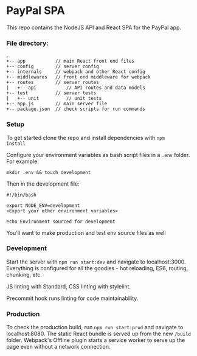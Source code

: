 # PayPal SPA

This repo contains the NodeJS API and React SPA for the PayPal app.

### File directory:

```
.
+-- app           // main React front end files
+-- config        // server config
+-- internals     // webpack and other React config
+-- middlewares   // front end middleware for webpack
+-- routes        // server routes
|   +-- api           // API routes and data models
+-- test          // server tests
|   +-- unit          // unit tests
+-- app.js        // main server file
+-- package.json  // check scripts for run commands
```

### Setup

To get started clone the repo and install dependencies with <code>npm install</code>

Configure your environment variables as bash script files in a <code>.env</code> folder. For example:

    mkdir .env && touch development

Then in the development file:

    #!/bin/bash

    export NODE_ENV=development
    <Export your other environment variables>

    echo Environment sourced for development

You'll want to make production and test env source files as well

### Development

Start the server with <code>npm run start:dev</code> and navigate to localhost:3000. Everything is configured for all the goodies - hot reloading, ES6, routing, chunking, etc.

JS linting with Standard, CSS linting with stylelint.

Precommit hook runs linting for code maintainability.

### Production

To check the production build, run <code>npm run start:prod</code> and navigate to localhost:8080. The static React bundle is served up from the new <code>/build</code> folder. Webpack's Offline plugin starts a service worker to serve up the page even without a network connection.
